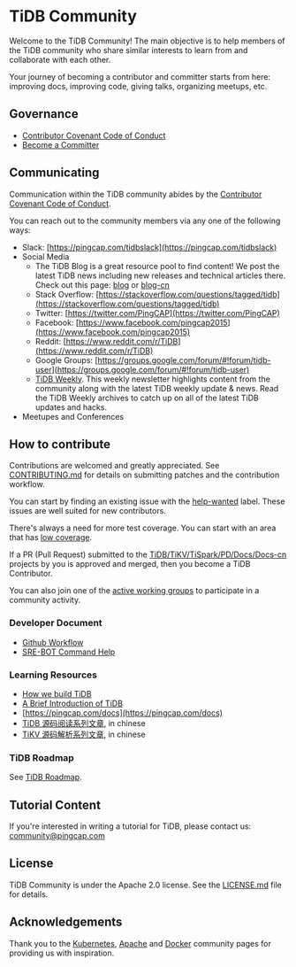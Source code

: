 # TiDB Community

Welcome to the TiDB Community! The main objective is to help members of the
TiDB community who share similar interests to learn from and collaborate with
each other.

Your journey of becoming a contributor and committer starts from here:
improving docs, improving code, giving talks, organizing meetups, etc.

## Governance

* [Contributor Covenant Code of Conduct](./CODE_OF_CONDUCT.md)
* [Become a Committer](./become-a-committer.md)

<!--
TODO(zz-jason):
* Community Architecture
* SIG Governance
* WG Governance
* Member Governance
-->

## Communicating

Communication within the TiDB community abides by the [Contributor Covenant
Code of Conduct](./CODE_OF_CONDUCT.md).

You can reach out to the community members via any one of the following ways:

* Slack: [https://pingcap.com/tidbslack](https://pingcap.com/tidbslack)
* Social Media
    * The TiDB Blog is a great resource pool to find content! We post the
      latest TiDB news including new releases and technical articles there.
      Check out this page: [blog](https://pingcap.com/blog) or
      [blog-cn](https://pingcap.com/blog-cn)
    * Stack Overflow: [https://stackoverflow.com/questions/tagged/tidb](https://stackoverflow.com/questions/tagged/tidb)
    * Twitter: [https://twitter.com/PingCAP](https://twitter.com/PingCAP)
    * Facebook: [https://www.facebook.com/pingcap2015](https://www.facebook.com/pingcap2015)
    * Reddit: [https://www.reddit.com/r/TiDB](https://www.reddit.com/r/TiDB)
    * Google Groups: [https://groups.google.com/forum/#!forum/tidb-user](https://groups.google.com/forum/#!forum/tidb-user)
    * [TiDB Weekly](https://pingcap.com/weekly). This weekly newsletter
      highlights content from the community along with the latest TiDB weekly
      update & news. Read the TiDB Weekly archives to catch up on all of the
      latest TiDB updates and hacks.
* Meetupes and Conferences

## How to contribute

Contributions are welcomed and greatly appreciated. See
[CONTRIBUTING.md](https://github.com/pingcap/community/blob/master/CONTRIBUTING.md)
for details on submitting patches and the contribution workflow.

You can start by finding an existing issue with the
[help-wanted](https://github.com/pingcap/tidb/issues?q=is%3Aissue+is%3Aopen+label%3A%22help+wanted%22)
label. These issues are well suited for new contributors.

There's always a need for more test coverage. You can start with an area that
has [low coverage](https://codecov.io/gh/pingcap/tidb).

If a PR (Pull Request) submitted to the
[TiDB/TiKV/TiSpark/PD/Docs/Docs-cn](https://github.com/pingcap) projects by you
is approved and merged, then you become a TiDB Contributor.

You can also join one of the [active working groups](./working-groups) to
participate in a community activity.

<!-- TODO(zz-jason): Add Active SIGs -->

### Developer Document

* [Github Workflow](./contributors/workflow.md)
* [SRE-BOT Command Help](./contributors/command-help.md)

### Learning Resources

* [How we build TiDB](https://www.pingcap.com/blog/2016-10-17-how-we-build-tidb/)
* [A Brief Introduction of TiDB](https://www.pingcap.com/blog/2017-05-23-perconalive17/)
* [https://pingcap.com/docs](https://pingcap.com/docs)
* [TiDB 源码阅读系列文章](https://pingcap.com/blog-cn/#TiDB-%E6%BA%90%E7%A0%81%E9%98%85%E8%AF%BB), in chinese
* [TiKV 源码解析系列文章](https://pingcap.com/blog-cn/#TiKV-%E6%BA%90%E7%A0%81%E8%A7%A3%E6%9E%90), in chinese

### TiDB Roadmap

See [TiDB Roadmap](https://pingcap.com/docs/v2.1/roadmap/#tidb-roadmap).

<!-- TODO(zz-jason): add Community Members -->

## Tutorial Content

If you're interested in writing a tutorial for TiDB, please contact us:
[community@pingcap.com](mailto:community@pingcap.com)

## License

TiDB Community is under the Apache 2.0 license. See the
[LICENSE.md](https://github.com/pingcap/community/blob/master/LICENSE) file for
details.

## Acknowledgements

Thank you to the [Kubernetes](https://github.com/kubernetes/community),
[Apache](http://activemq.apache.org/becoming-a-committer.html) and
[Docker](https://github.com/docker/community) community pages for providing us
with inspiration.
